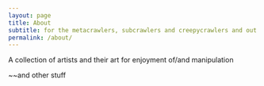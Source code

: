 ```yaml
---
layout: page
title: About
subtitle: for the metacrawlers, subcrawlers and creepycrawlers and out there
permalink: /about/
---
```


A collection of artists and their art for enjoyment of/and manipulation

~~and other stuff

